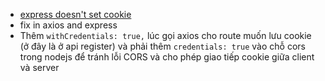 - [express doesn't set cookie](https://stackoverflow.com/questions/36824106/express-doesnt-set-a-cookie)
- fix in axios and express
- Thêm `withCredentials: true,` lúc gọi axios cho route muốn lưu cookie (ở đây là ở api register) và phải thêm `credentials: true` vào chỗ cors trong nodejs để tránh lỗi CORS và cho phép giao tiếp cookie giữa client và server
